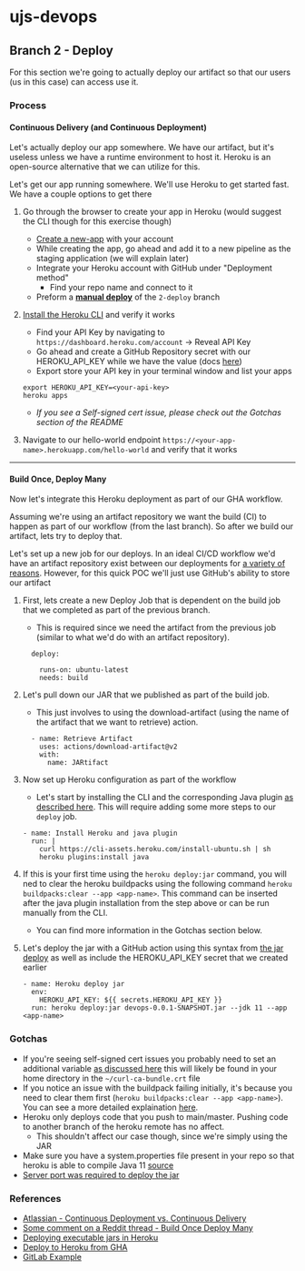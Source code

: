 # ujs-devops

## Branch 2 - Deploy
For this section we're going to actually deploy our artifact so that our users (us in this case) can access use it.


### Process

#### Continuous Delivery (and Continuous Deployment)

Let's actually deploy our app somewhere. We have our artifact, but it's useless unless we have a runtime environment to
host it. Heroku is an open-source alternative that we can utilize for this.

Let's get our app running somewhere. We'll use Heroku to get started fast. We have a couple options to get there

   
1. Go through the browser to create your app in Heroku (would suggest the CLI though for this exercise though)
    - [Create a new-app](https://dashboard.heroku.com/new-app) with your account
    - While creating the app, go ahead and add it to a new pipeline as the staging application (we will explain later)
    - Integrate your Heroku account with GitHub under "Deployment method"
        - Find your repo name and connect to it
    - Preform a **<ins>manual deploy</ins>** of the `2-deploy` branch
    
1. [Install the Heroku CLI](https://devcenter.heroku.com/articles/heroku-cli#download-and-install) and verify it works
    - Find your API Key by navigating to `https://dashboard.heroku.com/account` -> Reveal API Key
    - Go ahead and create a GitHub Repository secret with our HEROKU_API_KEY while we have the value (docs [here](https://docs.github.com/en/actions/reference/encrypted-secrets#creating-encrypted-secrets-for-a-repository))
    - Export store your API key in your terminal window and list your apps
    ```
    export HEROKU_API_KEY=<your-api-key> 
    heroku apps
    ```
    - *If you see a Self-signed cert issue, please check out the Gotchas section of the README*

1. Navigate to our hello-world endpoint `https://<your-app-name>.herokuapp.com/hello-world`  and verify that it works

---

#### Build Once, Deploy Many

Now let's integrate this Heroku deployment as part of our GHA workflow.

Assuming we're using an artifact repository we want the build (CI) to happen as part of our workflow (from the last
branch). So after we build our artifact, lets try to deploy that.

Let's set up a new job for our deploys. In an ideal CI/CD workflow we'd have an artifact repository exist between our
deployments for [a variety of reasons](https://jfrog.com/knowledge-base/what-is-an-artifact-repository/). However, for
this quick POC we'll just use GitHub's ability to store our artifact

1. First, lets create a new Deploy Job that is dependent on the build job that we completed as part of the
previous branch. 
    - This is required since we need the artifact from the previous job (similar to what we'd do with an
    artifact repository).
    ```
      deploy:

        runs-on: ubuntu-latest
        needs: build
    ```
1. Let's pull down our JAR that we published as part of the build job. 
    - This just involves to using the download-artifact (using the name of the artifact that we want to retrieve)
    action.
    ```
      - name: Retrieve Artifact
        uses: actions/download-artifact@v2
        with:
          name: JARtifact
    ```

1. Now set up Heroku configuration as part of the workflow
    - Let's start by installing the CLI and the corresponding Java plugin
    [as described here](https://devcenter.heroku.com/articles/deploying-executable-jar-files). This will require adding
    some more steps to our `deploy` job.
    ```
    - name: Install Heroku and java plugin
      run: |
        curl https://cli-assets.heroku.com/install-ubuntu.sh | sh
        heroku plugins:install java
    ```
1. If this is your first time using the `heroku deploy:jar` command, you will ned to clear the heroku buildpacks using
the following command `heroku buildpacks:clear --app <app-name>`.
This command can be inserted after the java plugin installation from the step above or can be run manually from the CLI.
    - You can find more information in the Gotchas section below.

1. Let's deploy the jar with a GitHub action using this syntax from [the jar deploy](https://devcenter.heroku.com/articles/deploying-executable-jar-files#using-the-heroku-java-cli-plugin)
as well as include the HEROKU_API_KEY secret that we created earlier
    ```
    - name: Heroku deploy jar
      env:
        HEROKU_API_KEY: ${{ secrets.HEROKU_API_KEY }}
      run: heroku deploy:jar devops-0.0.1-SNAPSHOT.jar --jdk 11 --app <app-name>
    ```
   
### Gotchas
- If you're seeing self-signed cert issues you probably need to set an additional variable [as discussed here](https://devcenter.heroku.com/articles/using-the-cli#using-an-http-proxy)
this will likely be found in your home directory in the `~/curl-ca-bundle.crt` file
- If you notice an issue with the buildpack failing initially, it's because you need to clear them first (`heroku buildpacks:clear --app <app-name>`). You can see a 
more detailed explaination [here](https://stackoverflow.com/questions/53050441/error-your-buildpacks-do-not-contain-the-heroku-jvm-buildpackadd-heroku-jvm-to).
- Heroku only deploys code that you push to main/master. Pushing code to another branch of the heroku remote has no affect.
    - This shouldn't affect our case though, since we're simply using the JAR 
- Make sure you have a system.properties file present in your repo so that heroku is able to compile Java 11
[source](https://devcenter.heroku.com/changelog-items/1489)
- [Server port was required to deploy the jar](https://stackoverflow.com/questions/36751071/heroku-web-process-failed-to-bind-to-port-within-90-seconds-of-launch-tootall)


### References

- [Atlassian - Continuous Deployment vs. Continuous Delivery](https://www.atlassian.com/continuous-delivery/principles/continuous-integration-vs-delivery-vs-deployment)
- [Some comment on a Reddit thread - Build Once Deploy Many](https://www.reddit.com/r/devops/comments/d9ln04/build_once_deploy_many/f1iu60i?utm_source=share&utm_medium=web2x&context=3)
- [Deploying executable jars in Heroku](https://devcenter.heroku.com/articles/deploying-executable-jar-files)
- [Deploy to Heroku from GHA](https://dev.to/heroku/deploying-to-heroku-from-github-actions-29ej)
- [GitLab Example](https://lab.github.com/githubtraining/github-actions:-continuous-integration?overlay=register-box-overlay)
